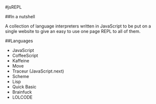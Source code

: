#jsREPL

##In a nutshell

A collection of language interpreters written in JavaScript to be put on a
single website to give an easy to use one page REPL to all of them.

##Languages

* JavaScript
* CoffeeScript
* Kaffeine
* Move
* Traceur (JavaScript.next)
* Scheme
* Lisp
* Quick Basic
* Brainfuck
* LOLCODE
